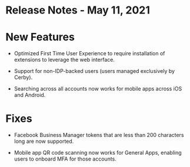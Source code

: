 # Release Notes - May 11, 2021

# New Features

  * Optimized First Time User Experience to require installation of extensions to leverage the web interface.

  * Support for non-IDP-backed users (users managed exclusively by Cerby).

  * Searching across all accounts now works for mobile apps across iOS and Android.

# Fixes

  * Facebook Business Manager tokens that are less than 200 characters long are now supported.

  * Mobile app QR code scanning now works for General Apps, enabling users to onboard MFA for those accounts.

